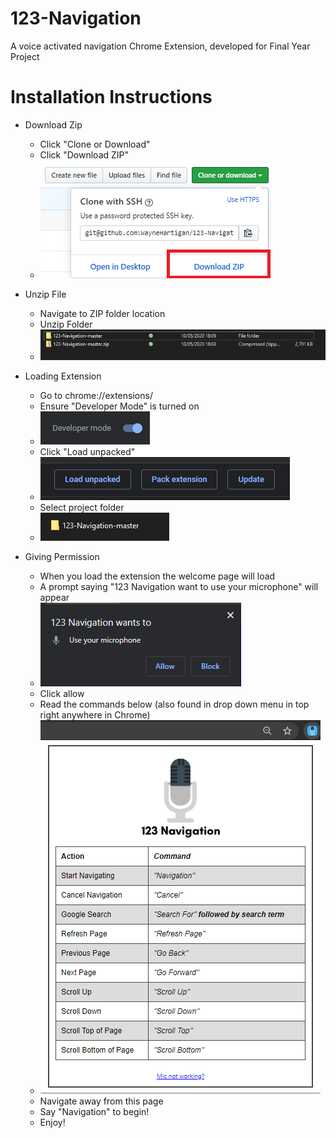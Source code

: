 # 123-Navigation
A voice activated navigation Chrome Extension, developed for Final Year Project


# Installation Instructions

* Download Zip
  - Click "Clone or Download"
  - Click "Download ZIP"
  - <img src="images/readme/download.PNG">


* Unzip File
  - Navigate to ZIP folder location
  - Unzip Folder
  - <img src="images/readme/unzip.PNG">

* Loading Extension
  - Go to chrome://extensions/
  - Ensure "Developer Mode" is turned on
  - <img src="images/readme/dev.PNG">
  - Click "Load unpacked"
  - <img src="images/readme/load.PNG">
  - Select project folder
  - <img src="images/readme/folder.PNG">

* Giving Permission
  - When you load the extension the welcome page will load
  - A prompt saying "123 Navigation want to use your microphone" will appear
  - <img src="images/readme/permission.PNG">
  - Click allow
  - Read the commands below (also found in drop down menu in top right anywhere in Chrome)
  - <img src="images/readme/dropdown.png">
  - Navigate away from this page
  - Say "Navigation" to begin!
  - Enjoy!
